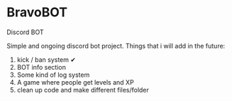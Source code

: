 # BravoBOT
Discord BOT

Simple and ongoing discord bot project.
 Things that i will add in the future:
  1) kick / ban system ✔
  2) BOT info section
  3) Some kind of log system
  4) A game where people get levels and XP
  5) clean up code and make different files/folder 
